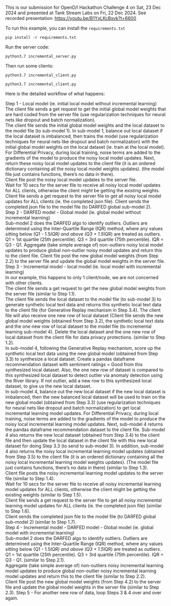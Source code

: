 This is our submission for OpenD/I Hackathon Challenge 4 on Sat, 23 Dec 2024 and presented at Tank Stream Labs on Fri, 22 Dec 2024.
See recorded presentation: https://youtu.be/B1YxLKcBsvk?t=6600

To run this example, you can install the `requirements.txt`

  `pip install -r requirements.txt`

Run the server code:

  `python3.7 incremental_server.py`


Then run some clients:

  `python3.7 incremental_client.py`

  `python3.7 incremental_client.py`

Here is the detailed workflow of what happens:

Step 1 - Local model (ie. initial local model without incremental learning)  
The client file sends a get request to get the initial global model weights that are hard coded from the server file (use regularization techniques for neural nets like dropout and batch normalization).  
The client file sends the initial global model weights and the local dataset to the model file (to sub-model 1). In sub-model 1, balance out local dataset if the local dataset is imbalanced, then trains the model (use regularization techniques for neural nets like dropout and batch normalization) with the initial global model weights on the local dataset (ie. train at the local model). For Differential Privacy, during local training, noise terms are added to the gradients of the model to produce the noisy local model updates. Next, return these noisy local model updates to the client file (it is an ordered dictionary containing all the noisy local model weights updates). (the model file just contains functions, there’s no data in there).  
Client file post the noisy local model updates to the server file.  
Wait for 10 secs for the server file to receive all noisy local model updates for ALL clients, otherwise the client might be getting the existing weights.
Client file sends a get request to the server file to get all noisy local model updates for ALL clients (ie. the completed json file).
Client sends the completed json file to the model file (to DARFED global sub-model 2).  
Step 2 - DARFED model - Global model (ie. global model without incremental learning)  
Sub-model 2 does the DARFED algo to identify outliers. Outliers are determined using the Inter-Quartile Range (IQR) method, where any values sitting below (Q1 - 1.5*IQR) and above (Q3 + 1.5*IQR) are treated as outliers. Q1 = 1st quartile (25th percentile). Q3 = 3rd quartile (75th percentile). IQR = Q3 - Q1.
Aggregate (take simple average of) non-outliers noisy local model updates to produce global non-outlier noisy model updates and return this to the client file.
Client file post the new global model weights (from Step 2.2) to the server file and update the global model weights in the server file.
Step 3 - Incremental model - local model (ie. local model with incremental learning)  
In our example, this happens to only 1 client/node, we are not concerned with other clients.  
The client file sends a get request to get the new global model weights from the server file (similar to Step 1.1).  
The client file sends the local dataset to the model file (to sub-model 3) to generate synthetic local text data and returns this synthetic local text data to the client file (for Generative Replay mechanism in Step 3.4). The client file will also receive one new row of local dataset  (Client file sends the new global model weights (obtained from Step 3.2), the synthetic local text data and the one new row of local dataset to the model file (to incremental learning sub-model 4). Delete the local dataset and the one new row of local dataset from the client file for data privacy protections. (similar to Step 1.2).  
In sub-model 4, following the Generative Replay mechanism, score up the synthetic local text data using the new global model (obtained from Step 3.3) to synthesize a local dataset. Create a pandas dataframe recommendation dataset with sentiment ratings = Good from this synthesized local dataset. Also, the one new row of dataset is compared to this synthesized local dataset to detect outlier via anomaly detection using the River library. If not outlier, add a new row to this synthesized local dataset, to give us the new local dataset.  
In sub-model 4, balance out the new local dataset if the new local dataset is imbalanced, then the new balanced local dataset will be used to train on the new global model (obtained from Step 3.3) (use regularization techniques for neural nets like dropout and batch normalization) to get local incremental learning model updates. For Differential Privacy, during local training, noise terms are added to the gradients of the model to produce the noisy local incremental learning model updates. Next, sub-model 4 returns the pandas dataframe recommendation dataset to the client file. Sub-model 4 also returns the new local dataset (obtained from Step 3.4) to the client file and then update the local dataset in the client file with this new local dataset for doing Step 3.3 (to send to sub-model 3). In addition, sub-model 4 also returns the noisy local incremental learning model updates (obtained from Step 3.5) to the client file (it is an ordered dictionary containing all the noisy local incremental learning model weights updates). (The model file just contains functions, there’s no data in there) (similar to Step 1.3).  
Client file posts the noisy incremental learning model updates to the server file (similar to Step 1.4).  
Wait for 10 secs for the server file to receive all noisy incremental learning model updates for ALL clients, otherwise the client might be getting the existing weights (similar to Step 1.5).  
Client file sends a get request to the server file to get all noisy incremental learning model updates for ALL clients (ie. the completed json file) (similar to Step 1.6).  
Client sends the completed json file to the model file (to DARFED global sub-model 2) (similar to Step 1.7).  
Step 4 - Incremental model - DARFED model - Global model (ie. global model with incremental learning)  
Sub-model 2 does the DARFED algo to identify outliers. Outliers are determined using the Inter-Quartile Range (IQR) method, where any values sitting below (Q1 - 1.5*IQR) and above (Q3 + 1.5*IQR) are treated as outliers. Q1 = 1st quartile (25th percentile). Q3 = 3rd quartile (75th percentile). IQR = Q3 - Q1. (similar to Step 2.1).  
Aggregate (take simple average of) non-outliers noisy incremental learning model updates to produce global non-outlier noisy incremental learning model updates and return this to the client file (similar to Step 2.2).  
Client file post the new global model weights (from Step 4.2) to the server file and update the global model weights in the server file (similar to Step 2.3).
Step 5 - For another new row of data, loop Steps 3 & 4 over and over again.

